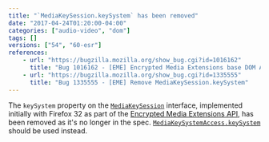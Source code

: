 ```yaml
---
title: "`MediaKeySession.keySystem` has been removed"
date: "2017-04-24T01:20:00-04:00"
categories: ["audio-video", "dom"]
tags: []
versions: ["54", "60-esr"]
references:
    - url: "https://bugzilla.mozilla.org/show_bug.cgi?id=1016162"
      title: "Bug 1016162 - [EME] Encrypted Media Extensions base DOM API"
    - url: "https://bugzilla.mozilla.org/show_bug.cgi?id=1335555"
      title: "Bug 1335555 - [EME] Remove MediaKeySession.keySystem"
---
```

The `keySystem` property on the [`MediaKeySession`](https://developer.mozilla.org/docs/Web/API/MediaKeySession) interface, implemented initially with Firefox 32 as part of the [Encrypted Media Extensions API](https://developer.mozilla.org/docs/Web/API/Encrypted_Media_Extensions_API), has been removed as it's no longer in the spec. [`MediaKeySystemAccess.keySystem`](https://developer.mozilla.org/docs/Web/API/MediaKeySystemAccess/keySystem) should be used instead.
